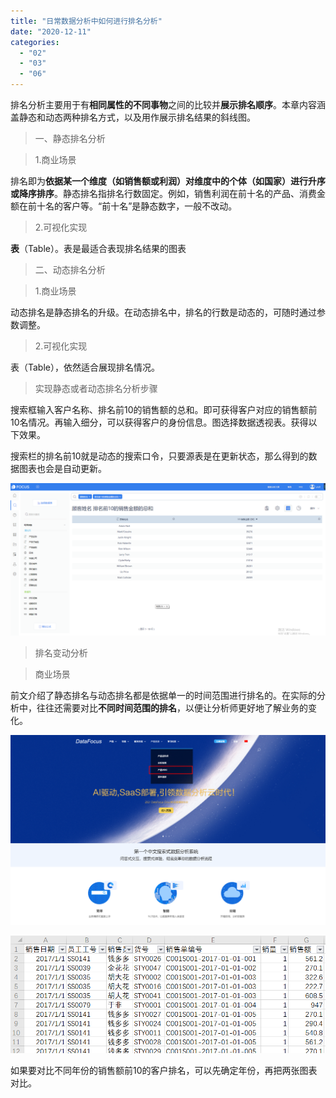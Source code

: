 ```yaml
---
title: "日常数据分析中如何进行排名分析"
date: "2020-12-11"
categories: 
  - "02"
  - "03"
  - "06"
---
```


排名分析主要用于有**相同属性的不同事物**之间的比较并**展示排名顺序**。本章内容涵盖静态和动态两种排名方式，以及用作展示排名结果的斜线图。

> 一、静态排名分析

> 1.商业场景

排名即为**依据某一个维度（如销售额或利润）对维度中的个体（如国家）进行升序或降序排序**。静态排名指排名行数固定。例如，销售利润在前十名的产品、消费金额在前十名的客户等。“前十名”是静态数字，一般不改动。

> 2.可视化实现

**表**（Table）。表是最适合表现排名结果的图表

> 二、动态排名分析

> 1.商业场景

动态排名是静态排名的升级。在动态排名中，排名的行数是动态的，可随时通过参数调整。

> 2.可视化实现

表（Table），依然适合展现排名情况。

> 实现静态或者动态排名分析步骤

搜索框输入客户名称、排名前10的销售额的总和。即可获得客户对应的销售额前10名情况。再输入细分，可以获得客户的身份信息。图选择数据透视表。获得以下效果。

搜索栏的排名前10就是动态的搜索口令，只要源表是在更新状态，那么得到的数据图表也会是自动更新。

![1607416732(1)](images/16074167321.png)

> 排名变动分析

> 商业场景

前文介绍了静态排名与动态排名都是依据单一的时间范围进行排名的。在实际的分析中，往往还需要对比**不同时间范围的排名**，以便让分析师更好地了解业务的变化。

![](images/word-image-34.png)

![](images/word-image-35.png)

如果要对比不同年份的销售额前10的客户排名，可以先确定年份，再把两张图表对比。
